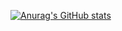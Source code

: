 [![Anurag's GitHub stats](https://github-readme-stats.vercel.app/api?username=alexandrexpjr)](https://github.com/anuraghazra/github-readme-stats)
